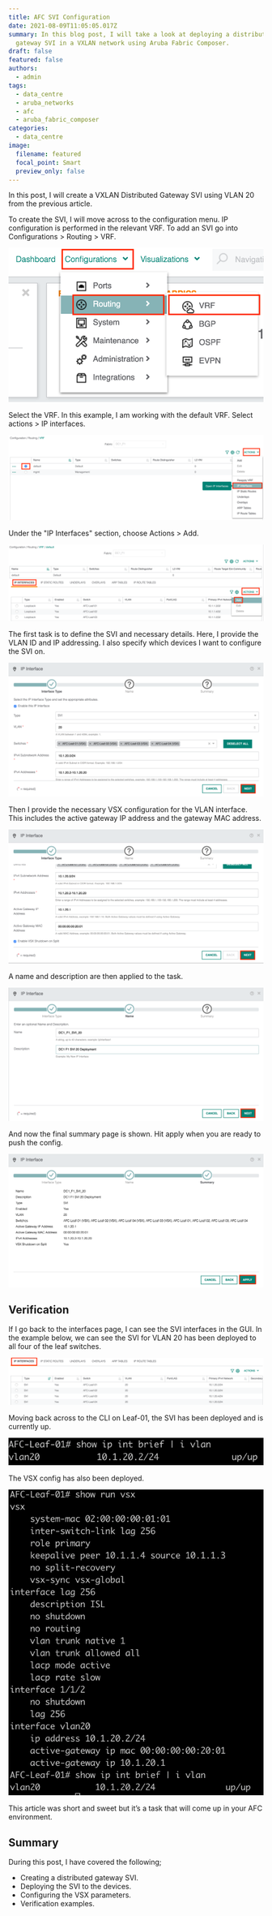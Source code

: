 ```yaml
---
title: AFC SVI Configuration
date: 2021-08-09T11:05:05.017Z
summary: In this blog post, I will take a look at deploying a distributed
  gateway SVI in a VXLAN network using Aruba Fabric Composer.
draft: false
featured: false
authors:
  - admin
tags:
  - data_centre
  - aruba_networks
  - afc
  - aruba_fabric_composer
categories:
  - data_centre
image:
  filename: featured
  focal_point: Smart
  preview_only: false
---
```

In this post, I will create a VXLAN Distributed Gateway SVI using VLAN 20 from the previous article.

To create the SVI, I will move across to the configuration menu. IP configuration is performed in the relevant VRF. To add an SVI go into Configurations > Routing > VRF.

![](screenshot-at-jul-13-17-13-13.png "VRF Configuration Menu")

Select the VRF. In this example, I am working with the default VRF. Select actions > IP interfaces.

![](screenshot-at-jul-13-17-15-15.png "IP Interfaces")

Under the "IP Interfaces" section, choose Actions > Add.

![](screenshot-at-jul-13-17-15-58.png "Add a New Interface")

The first task is to define the SVI and necessary details. Here, I provide the VLAN ID and IP addressing. I also specify which devices I want to configure the SVI on.

![](screenshot-at-jul-13-17-17-32.png "SVI Parameters")

Then I provide the necessary VSX configuration for the VLAN interface. This includes the active gateway IP address and the gateway MAC address.

![](screenshot-at-jul-13-17-18-11.png "SVI VSX Parameters")

A name and description are then applied to the task.

![](screenshot-at-jul-13-17-18-48.png "SVI Name and Description")

And now the final summary page is shown. Hit apply when you are ready to push the config.

![](screenshot-at-jul-13-17-29-46.png "Summary Information")

## Verification

If I go back to the interfaces page, I can see the SVI interfaces in the GUI. In the example below, we can see the SVI for VLAN 20 has been deployed to all four of the leaf switches.

![](screenshot-at-jul-13-17-30-54.png "IP Interface Information")

Moving back across to the CLI on Leaf-01, the SVI has been deployed and is currently up.

![](screenshot-at-jul-13-17-32-45.png "SVI Config")

The VSX config has also been deployed.

![](screenshot-at-jul-13-17-33-05.png "VSX Configuration")

This article was short and sweet but it’s a task that will come up in your AFC environment.

## Summary

During this post, I have covered the following;

* Creating a distributed gateway SVI.
* Deploying the SVI to the devices.
* Configuring the VSX parameters.
* Verification examples.